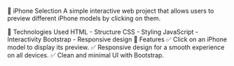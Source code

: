📱 iPhone Selection
A simple interactive web project that allows users to preview different iPhone models by clicking on them.

🚀 Technologies Used
HTML - Structure
CSS - Styling
JavaScript - Interactivity
Bootstrap - Responsive design
🎯 Features
✅ Click on an iPhone model to display its preview.
✅ Responsive design for a smooth experience on all devices.
✅ Clean and minimal UI with Bootstrap.
